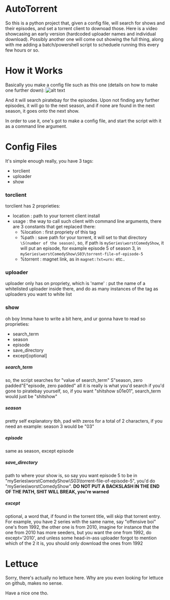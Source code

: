 # AutoTorrent

So this is a python project that, given a config file, will search for shows and their episodes, and set a torrent client to downoad those.
Here is a video showcasing an early version (hardcoded uploader names and individual download). Possibly another one will come out showing the full thing, along with me adding a batch/powershell script to scheduele running this every few hours or so.

# How it Works

Basically you make a config file such as this one (details on how to make one further down):
![alt text](https://i.imgur.com/CUS98Ii.png)

And it will search piratebay for the episodes. Upon not finding any further episodes, it will go to the next season, and if none are found in the next season, it goes onto the next show.

In order to use it, one's got to make a config file, and start the script with it as a command line argument.



# Config Files

It's simple enough really, you have 3 tags:
- torclient
- uploader
- show
  
  
### torclient
torclient has 2 proprieties:
  - location : path to your torrent client install
  - usage : the way to call such client with command line arguments, there are 3 constants that get replaced there:
    - %location : first propriety of this tag
    - %path : save path for your torrent, it will set to that directory `\S(number of the season)`, so, if path is `mySeries\worstComedyShow`, it will put an episode, for example episode 5 of season 3, in `mySeries\worstComedyShow\S03\torrent-file-of-episode-5`
    - %torrent : magnet link, as in `magnet:?xt=urn:` etc..
    
    
### uploader
uploader only has on propriety, which is 'name' : put the name of a whitelisted uploader inside there, and do as many instances of the tag as uploaders you want to white list


### show
oh boy Imma have to write a bit here, and ur gonna have to read
so proprieties:
  - search_term
  - season
  - episode
  - save_directory
  - except[optional]
  
##### search_term
so, the script searches for "value of search_term" S"season, zero padded"E"episode, zero padded"
all it is really is what you'd search if you'd gone to piratebay yourself, so, if you want "shitshow s01e01", search_term would just be "shitshow"

##### season
pretty self explanatory tbh, pad with zeros for a total of 2 characters, if you need an example: season 3 would be "03"

##### episode
same as season, except episode

##### save_directory
path to where your show is, so say you want episode 5 to be in "mySeries\worstComedyShow\S03\torrent-file-of-episode-5", you'd do "mySeries\worstComedyShow". **DO NOT PUT A BACKSLASH IN THE END OF THE PATH, SHIT WILL BREAK, you're warned**

##### except
optional, a word that, if found in the torrent title, will skip that torrent entry. For example, you have 2 series with the same name, say "offensive boi" one's from 1992, the other one is from 2010, imagine for instance that the one from 2010 has more seeders, but you want the one from 1992, do except='2010', and unless some head-in-ass uploader forgot to mention which of the 2 it is, you should only download the ones from 1992

# Lettuce
Sorry, there's actually no lettuce here. Why are you even looking for lettuce on github, makes no sense.

Have a nice one tho.
